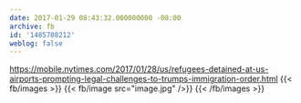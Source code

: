 ```yaml
---
date: 2017-01-29 08:43:32.000000000 -08:00
archive: fb
id: '1485708212'
weblog: false
---
```


https://mobile.nytimes.com/2017/01/28/us/refugees-detained-at-us-airports-prompting-legal-challenges-to-trumps-immigration-order.html
{{< fb/images >}}
{{< fb/image src="image.jpg" />}}
{{< /fb/images >}}

